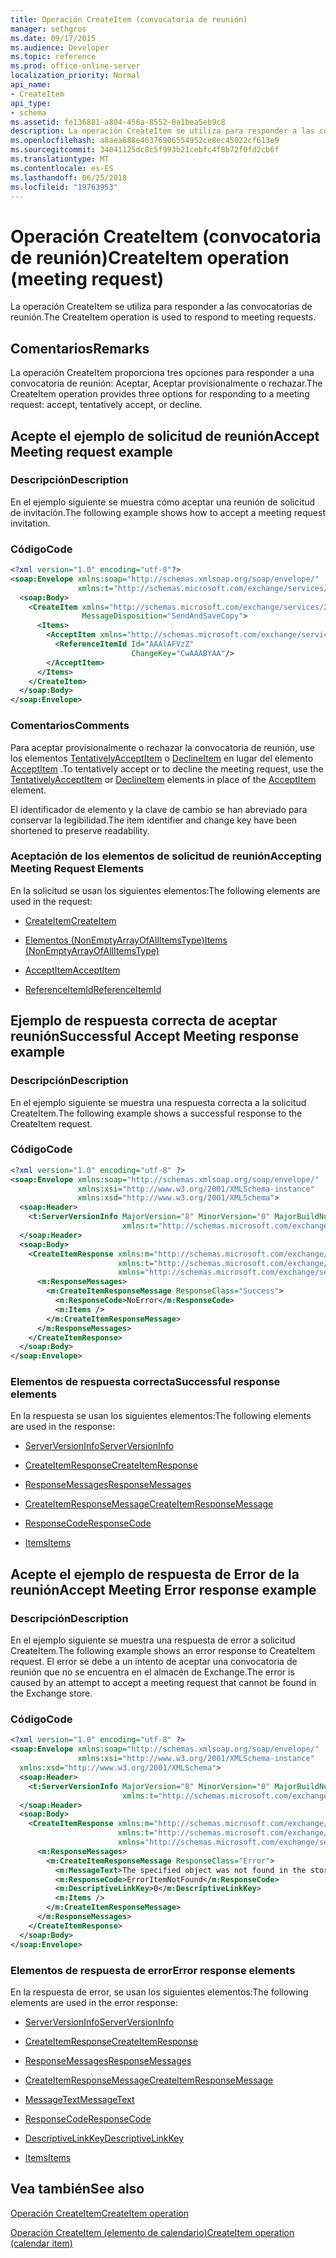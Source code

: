 ```yaml
---
title: Operación CreateItem (convocatoria de reunión)
manager: sethgros
ms.date: 09/17/2015
ms.audience: Developer
ms.topic: reference
ms.prod: office-online-server
localization_priority: Normal
api_name:
- CreateItem
api_type:
- schema
ms.assetid: fe136881-a804-456a-8552-8a1bea5eb9c8
description: La operación CreateItem se utiliza para responder a las convocatorias de reunión.
ms.openlocfilehash: a8aea688e46376906554952ce8ec45022cf613e9
ms.sourcegitcommit: 34041125dc8c5f993b21cebfc4f8b72f0fd2cb6f
ms.translationtype: MT
ms.contentlocale: es-ES
ms.lasthandoff: 06/25/2018
ms.locfileid: "19763953"
---
```

# <a name="createitem-operation-meeting-request"></a><span data-ttu-id="b8434-103">Operación CreateItem (convocatoria de reunión)</span><span class="sxs-lookup"><span data-stu-id="b8434-103">CreateItem operation (meeting request)</span></span>

<span data-ttu-id="b8434-104">La operación CreateItem se utiliza para responder a las convocatorias de reunión.</span><span class="sxs-lookup"><span data-stu-id="b8434-104">The CreateItem operation is used to respond to meeting requests.</span></span>
  
## <a name="remarks"></a><span data-ttu-id="b8434-105">Comentarios</span><span class="sxs-lookup"><span data-stu-id="b8434-105">Remarks</span></span>

<span data-ttu-id="b8434-106">La operación CreateItem proporciona tres opciones para responder a una convocatoria de reunión: Aceptar, Aceptar provisionalmente o rechazar.</span><span class="sxs-lookup"><span data-stu-id="b8434-106">The CreateItem operation provides three options for responding to a meeting request: accept, tentatively accept, or decline.</span></span> 
  
## <a name="accept-meeting-request-example"></a><span data-ttu-id="b8434-107">Acepte el ejemplo de solicitud de reunión</span><span class="sxs-lookup"><span data-stu-id="b8434-107">Accept Meeting request example</span></span>

### <a name="description"></a><span data-ttu-id="b8434-108">Descripción</span><span class="sxs-lookup"><span data-stu-id="b8434-108">Description</span></span>

<span data-ttu-id="b8434-109">En el ejemplo siguiente se muestra cómo aceptar una reunión de solicitud de invitación.</span><span class="sxs-lookup"><span data-stu-id="b8434-109">The following example shows how to accept a meeting request invitation.</span></span>
  
### <a name="code"></a><span data-ttu-id="b8434-110">Código</span><span class="sxs-lookup"><span data-stu-id="b8434-110">Code</span></span>

```XML
<?xml version="1.0" encoding="utf-8"?>
<soap:Envelope xmlns:soap="http://schemas.xmlsoap.org/soap/envelope/"
               xmlns:t="http://schemas.microsoft.com/exchange/services/2006/types">
  <soap:Body>
    <CreateItem xmlns="http://schemas.microsoft.com/exchange/services/2006/messages"
                MessageDisposition="SendAndSaveCopy">
      <Items>
        <AcceptItem xmlns="http://schemas.microsoft.com/exchange/services/2006/types">
          <ReferenceItemId Id="AAAlAFVzZ"
                           ChangeKey="CwAAABYAA"/>
        </AcceptItem>
      </Items>
    </CreateItem>
  </soap:Body>
</soap:Envelope>
```

### <a name="comments"></a><span data-ttu-id="b8434-111">Comentarios</span><span class="sxs-lookup"><span data-stu-id="b8434-111">Comments</span></span>

<span data-ttu-id="b8434-112">Para aceptar provisionalmente o rechazar la convocatoria de reunión, use los elementos [TentativelyAcceptItem](tentativelyacceptitem.md) o [DeclineItem](declineitem.md) en lugar del elemento [AcceptItem](acceptitem.md) .</span><span class="sxs-lookup"><span data-stu-id="b8434-112">To tentatively accept or to decline the meeting request, use the [TentativelyAcceptItem](tentativelyacceptitem.md) or [DeclineItem](declineitem.md) elements in place of the [AcceptItem](acceptitem.md) element.</span></span> 
  
<span data-ttu-id="b8434-113">El identificador de elemento y la clave de cambio se han abreviado para conservar la legibilidad.</span><span class="sxs-lookup"><span data-stu-id="b8434-113">The item identifier and change key have been shortened to preserve readability.</span></span>
  
### <a name="accepting-meeting-request-elements"></a><span data-ttu-id="b8434-114">Aceptación de los elementos de solicitud de reunión</span><span class="sxs-lookup"><span data-stu-id="b8434-114">Accepting Meeting Request Elements</span></span>

<span data-ttu-id="b8434-115">En la solicitud se usan los siguientes elementos:</span><span class="sxs-lookup"><span data-stu-id="b8434-115">The following elements are used in the request:</span></span>
  
- [<span data-ttu-id="b8434-116">CreateItem</span><span class="sxs-lookup"><span data-stu-id="b8434-116">CreateItem</span></span>](createitem.md)
    
- [<span data-ttu-id="b8434-117">Elementos (NonEmptyArrayOfAllItemsType)</span><span class="sxs-lookup"><span data-stu-id="b8434-117">Items (NonEmptyArrayOfAllItemsType)</span></span>](items-nonemptyarrayofallitemstype.md)
    
- [<span data-ttu-id="b8434-118">AcceptItem</span><span class="sxs-lookup"><span data-stu-id="b8434-118">AcceptItem</span></span>](acceptitem.md)
    
- [<span data-ttu-id="b8434-119">ReferenceItemId</span><span class="sxs-lookup"><span data-stu-id="b8434-119">ReferenceItemId</span></span>](referenceitemid.md)
    
## <a name="successful-accept-meeting-response-example"></a><span data-ttu-id="b8434-120">Ejemplo de respuesta correcta de aceptar reunión</span><span class="sxs-lookup"><span data-stu-id="b8434-120">Successful Accept Meeting response example</span></span>

### <a name="description"></a><span data-ttu-id="b8434-121">Descripción</span><span class="sxs-lookup"><span data-stu-id="b8434-121">Description</span></span>

<span data-ttu-id="b8434-122">En el ejemplo siguiente se muestra una respuesta correcta a la solicitud CreateItem.</span><span class="sxs-lookup"><span data-stu-id="b8434-122">The following example shows a successful response to the CreateItem request.</span></span>
  
### <a name="code"></a><span data-ttu-id="b8434-123">Código</span><span class="sxs-lookup"><span data-stu-id="b8434-123">Code</span></span>

```XML
<?xml version="1.0" encoding="utf-8" ?>
<soap:Envelope xmlns:soap="http://schemas.xmlsoap.org/soap/envelope/" 
               xmlns:xsi="http://www.w3.org/2001/XMLSchema-instance" 
               xmlns:xsd="http://www.w3.org/2001/XMLSchema">
  <soap:Header>
    <t:ServerVersionInfo MajorVersion="8" MinorVersion="0" MajorBuildNumber="685" MinorBuildNumber="8" 
                         xmlns:t="http://schemas.microsoft.com/exchange/services/2006/types" />
  </soap:Header>
  <soap:Body>
    <CreateItemResponse xmlns:m="http://schemas.microsoft.com/exchange/services/2006/messages" 
                        xmlns:t="http://schemas.microsoft.com/exchange/services/2006/types" 
                        xmlns="http://schemas.microsoft.com/exchange/services/2006/messages">
      <m:ResponseMessages>
        <m:CreateItemResponseMessage ResponseClass="Success">
          <m:ResponseCode>NoError</m:ResponseCode>
          <m:Items />
        </m:CreateItemResponseMessage>
      </m:ResponseMessages>
    </CreateItemResponse>
  </soap:Body>
</soap:Envelope>
```

### <a name="successful-response-elements"></a><span data-ttu-id="b8434-124">Elementos de respuesta correcta</span><span class="sxs-lookup"><span data-stu-id="b8434-124">Successful response elements</span></span>

<span data-ttu-id="b8434-125">En la respuesta se usan los siguientes elementos:</span><span class="sxs-lookup"><span data-stu-id="b8434-125">The following elements are used in the response:</span></span>
  
- [<span data-ttu-id="b8434-126">ServerVersionInfo</span><span class="sxs-lookup"><span data-stu-id="b8434-126">ServerVersionInfo</span></span>](serverversioninfo.md)
    
- [<span data-ttu-id="b8434-127">CreateItemResponse</span><span class="sxs-lookup"><span data-stu-id="b8434-127">CreateItemResponse</span></span>](createitemresponse.md)
    
- [<span data-ttu-id="b8434-128">ResponseMessages</span><span class="sxs-lookup"><span data-stu-id="b8434-128">ResponseMessages</span></span>](responsemessages.md)
    
- [<span data-ttu-id="b8434-129">CreateItemResponseMessage</span><span class="sxs-lookup"><span data-stu-id="b8434-129">CreateItemResponseMessage</span></span>](createitemresponsemessage.md)
    
- [<span data-ttu-id="b8434-130">ResponseCode</span><span class="sxs-lookup"><span data-stu-id="b8434-130">ResponseCode</span></span>](responsecode.md)
    
- [<span data-ttu-id="b8434-131">Items</span><span class="sxs-lookup"><span data-stu-id="b8434-131">Items</span></span>](items.md)
    
## <a name="accept-meeting-error-response-example"></a><span data-ttu-id="b8434-132">Acepte el ejemplo de respuesta de Error de la reunión</span><span class="sxs-lookup"><span data-stu-id="b8434-132">Accept Meeting Error response example</span></span>

### <a name="description"></a><span data-ttu-id="b8434-133">Descripción</span><span class="sxs-lookup"><span data-stu-id="b8434-133">Description</span></span>

<span data-ttu-id="b8434-134">En el ejemplo siguiente se muestra una respuesta de error a solicitud CreateItem.</span><span class="sxs-lookup"><span data-stu-id="b8434-134">The following example shows an error response to CreateItem request.</span></span> <span data-ttu-id="b8434-135">El error se debe a un intento de aceptar una convocatoria de reunión que no se encuentra en el almacén de Exchange.</span><span class="sxs-lookup"><span data-stu-id="b8434-135">The error is caused by an attempt to accept a meeting request that cannot be found in the Exchange store.</span></span>
  
### <a name="code"></a><span data-ttu-id="b8434-136">Código</span><span class="sxs-lookup"><span data-stu-id="b8434-136">Code</span></span>

```XML
<?xml version="1.0" encoding="utf-8" ?>
<soap:Envelope xmlns:soap="http://schemas.xmlsoap.org/soap/envelope/" 
               xmlns:xsi="http://www.w3.org/2001/XMLSchema-instance" 
  xmlns:xsd="http://www.w3.org/2001/XMLSchema">
  <soap:Header>
    <t:ServerVersionInfo MajorVersion="8" MinorVersion="0" MajorBuildNumber="685" MinorBuildNumber="8" 
                         xmlns:t="http://schemas.microsoft.com/exchange/services/2006/types" />
  </soap:Header>
  <soap:Body>
    <CreateItemResponse xmlns:m="http://schemas.microsoft.com/exchange/services/2006/messages" 
                        xmlns:t="http://schemas.microsoft.com/exchange/services/2006/types" 
                        xmlns="http://schemas.microsoft.com/exchange/services/2006/messages">
      <m:ResponseMessages>
        <m:CreateItemResponseMessage ResponseClass="Error">
          <m:MessageText>The specified object was not found in the store.</m:MessageText>
          <m:ResponseCode>ErrorItemNotFound</m:ResponseCode>
          <m:DescriptiveLinkKey>0</m:DescriptiveLinkKey>
          <m:Items />
        </m:CreateItemResponseMessage>
      </m:ResponseMessages>
    </CreateItemResponse>
  </soap:Body>
</soap:Envelope>
```

### <a name="error-response-elements"></a><span data-ttu-id="b8434-137">Elementos de respuesta de error</span><span class="sxs-lookup"><span data-stu-id="b8434-137">Error response elements</span></span>

<span data-ttu-id="b8434-138">En la respuesta de error, se usan los siguientes elementos:</span><span class="sxs-lookup"><span data-stu-id="b8434-138">The following elements are used in the error response:</span></span>
  
- [<span data-ttu-id="b8434-139">ServerVersionInfo</span><span class="sxs-lookup"><span data-stu-id="b8434-139">ServerVersionInfo</span></span>](serverversioninfo.md)
    
- [<span data-ttu-id="b8434-140">CreateItemResponse</span><span class="sxs-lookup"><span data-stu-id="b8434-140">CreateItemResponse</span></span>](createitemresponse.md)
    
- [<span data-ttu-id="b8434-141">ResponseMessages</span><span class="sxs-lookup"><span data-stu-id="b8434-141">ResponseMessages</span></span>](responsemessages.md)
    
- [<span data-ttu-id="b8434-142">CreateItemResponseMessage</span><span class="sxs-lookup"><span data-stu-id="b8434-142">CreateItemResponseMessage</span></span>](createitemresponsemessage.md)
    
- [<span data-ttu-id="b8434-143">MessageText</span><span class="sxs-lookup"><span data-stu-id="b8434-143">MessageText</span></span>](messagetext.md)
    
- [<span data-ttu-id="b8434-144">ResponseCode</span><span class="sxs-lookup"><span data-stu-id="b8434-144">ResponseCode</span></span>](responsecode.md)
    
- [<span data-ttu-id="b8434-145">DescriptiveLinkKey</span><span class="sxs-lookup"><span data-stu-id="b8434-145">DescriptiveLinkKey</span></span>](descriptivelinkkey.md)
    
- [<span data-ttu-id="b8434-146">Items</span><span class="sxs-lookup"><span data-stu-id="b8434-146">Items</span></span>](items.md)
    
## <a name="see-also"></a><span data-ttu-id="b8434-147">Vea también</span><span class="sxs-lookup"><span data-stu-id="b8434-147">See also</span></span>



[<span data-ttu-id="b8434-148">Operación CreateItem</span><span class="sxs-lookup"><span data-stu-id="b8434-148">CreateItem operation</span></span>](createitem-operation.md)
  
[<span data-ttu-id="b8434-149">Operación CreateItem (elemento de calendario)</span><span class="sxs-lookup"><span data-stu-id="b8434-149">CreateItem operation (calendar item)</span></span>](createitem-operation-calendar-item.md)

